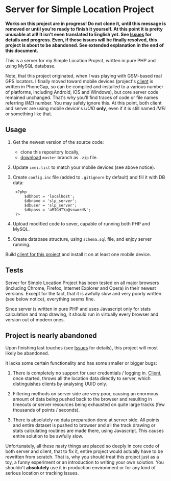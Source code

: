 # Server for Simple Location Project

**Works on this project are in progress! Do not clone it, until this message is removed or until you're ready to finish it yourself. At this point it is pretty unusable at all! It isn't even translated to English yet. See [Issues](https://github.com/trejder/slp-server/issues) for details and progress. Even, if these issues will be finally resolved, this project is about to be abandoned. See extended explanation in the end of this document.**

This is a server for my Simple Location Project, written in pure PHP and using MySQL database.

Note, that this project originated, when I was playing with GSM-based real GPS locators. I finally moved toward mobile devices (project's [client](https://github.com/trejder/slp-client) is written in PhoneGap, so can be compiled and installed to a various number of platforms, including Android, iOS and Windows), but core server code remained unchanged. That's why you'll find traces of code or file names referring _IMEI_ number. You may safely ignore this. At this point, both client and server are using mobile device's _UUID_ **only**, even if it is still named _IMEI_ or something like that.

## Usage

1. Get the newest version of the source code:
    - clone this repository locally,
    - [download](https://github.com/trejder/slp-server/archive/master.zip) `master` branch as `.zip` file.
2. Update `imei.list` to match your mobile devices (see above notice).
3. Create `config.inc` file (added to `.gitignore` by default) and fill it with DB data:
 
        <?php 
            $dbhost = 'localhost';
            $dbname = 'slp_server';
            $dbuser = 'slp_server';
            $dbpass = 'aMIGHTYp@ssword&';
        ?>

4. Upload modified code to sever, capable of running both PHP and MySQL.
5. Create database structure, using `schema.sql` file, and enjoy server running.

Build [client for this project](https://github.com/trejder/slp-client) and install it on at least one mobile device.

## Tests

Server for Simple Location Project has been tested on all major browsers (including Chrome, Firefox, Internet Explorer and Opera) in their newest versions. Except for the fact, that it is awfully slow and very poorly written (see below notice), everything seems fine.

Since server is written in pure PHP and uses Javascript only for stats calculation and map drawing, it should run in virtually every browser and version out of modern ones.

## Project is nearly abandoned

Upon finishing last touches (see [Issues](https://github.com/trejder/slp-server/issues) for details), this project will most likely be abandoned.

It lacks some certain functionality and has some smaller or bigger bugs:

1. There is completely no support for user credentials / logging in. [Client](https://github.com/trejder/slp-client), once started, throws all the location data directly to server, which distinguishes clients by analysing UUID only.

2. Filtering methods on server side are very poor, causing an enormous amount of data being pushed back to the browser and resulting in timeouts or server resources being exhausted on quite large tracks (few thousands of points / seconds).

3. There is absolutely no data preparation done at server side. All points and entire dataset is pushed to browser and all the track drawing or stats calculating routines are made there, using Javascript. This causes entire solution to be awfully slow.

Unfortunately, all these nasty things are placed so deeply in core code of both server and client, that to fix it, entire project would actually have to be rewritten from scratch. That is, why you should treat this project just as a toy, a funny experiment or an introduction to writing your own solution. You shouldn't **absolutely** use it in production environment or for any kind of serious location or tracking issues.
